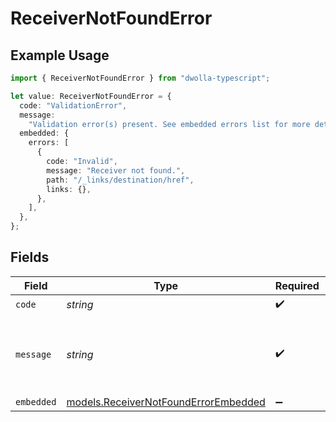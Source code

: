 # ReceiverNotFoundError

## Example Usage

```typescript
import { ReceiverNotFoundError } from "dwolla-typescript";

let value: ReceiverNotFoundError = {
  code: "ValidationError",
  message:
    "Validation error(s) present. See embedded errors list for more details.",
  embedded: {
    errors: [
      {
        code: "Invalid",
        message: "Receiver not found.",
        path: "/_links/destination/href",
        links: {},
      },
    ],
  },
};
```

## Fields

| Field                                                                              | Type                                                                               | Required                                                                           | Description                                                                        | Example                                                                            |
| ---------------------------------------------------------------------------------- | ---------------------------------------------------------------------------------- | ---------------------------------------------------------------------------------- | ---------------------------------------------------------------------------------- | ---------------------------------------------------------------------------------- |
| `code`                                                                             | *string*                                                                           | :heavy_check_mark:                                                                 | N/A                                                                                | ValidationError                                                                    |
| `message`                                                                          | *string*                                                                           | :heavy_check_mark:                                                                 | N/A                                                                                | Validation error(s) present. See embedded errors list for more details.            |
| `embedded`                                                                         | [models.ReceiverNotFoundErrorEmbedded](../models/receivernotfounderrorembedded.md) | :heavy_minus_sign:                                                                 | N/A                                                                                |                                                                                    |